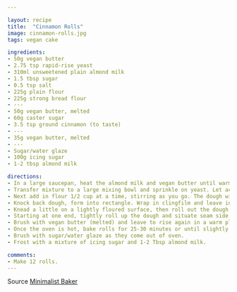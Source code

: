 ```yaml
---

layout: recipe
title:  "Cinnamon Rolls"
image: cinnamon-rolls.jpg
tags: vegan cake

ingredients:
- 50g vegan butter
- 2.75 tsp rapid-rise yeast
- 310ml unsweetened plain almond milk
- 1.5 tbsp sugar
- 0.5 tsp salt
- 225g plain flour
- 225g strong bread flour
- ---
- 50g vegan butter, melted
- 60g caster sugar
- 3.5 tsp ground cinnamon (to taste)
- ---
- 35g vegan butter, melted
- ---
- Sugar/water glaze
- 100g icing sugar
- 1-2 tbsp almond milk

directions:
- In a large saucepan, heat the almond milk and vegan butter until warm and melted, never reaching boiling. Remove from heat, stir in 1tsp sugar and let cool to 43C or the temperature of bath water. It should be warm but not too hot or it will kill the yeast.
- Transfer mixture to a large mixing bowl and sprinkle on yeast. Let activate for 10 minutes. Then add the rest of the sugar and the salt and stir.
- Next add in flour 1/2 cup at a time, stirring as you go. The dough will be sticky. When it is too thick to stir, transfer to a lightly floured surface and knead until smooth. Rinse your mixing bowl out, coat it with oil, and add your dough ball back in. Cover with plastic wrap and set in a warm place to rise for about 1 hour, or until doubled in size.
- Knock back dough, form into rectangle. Wrap in clingfilm and leave in refrigerator overnight (optional).
- Knead a little on a lightly floured surface, then roll out the dough into a thin rectangle. Brush with melted vegan butter and top with sugar and desired amount of cinnamon.
- Starting at one end, tightly roll up the dough and situate seam side down. Then with a serrated knife or a string of floss, cut the dough into 12 sections. Place on a 25 x 30cm baking tray lined with greaseproof paper.
- Brush with vegan butter (melted) and leave to rise again in a warm place until the size you want. Preheat oven to 175 C.
- Once the oven is hot, bake rolls for 25-30 minutes or until slightly golden brown.
- Brush with sugar/water glaze as they come out of oven.
- Frost with a mixture of icing sugar and 1-2 Tbsp almond milk.

comments: 
- Make 12 rolls.
---
```


Source [Minimalist Baker](https://minimalistbaker.com/the-worlds-easiest-cinnamon-rolls/)